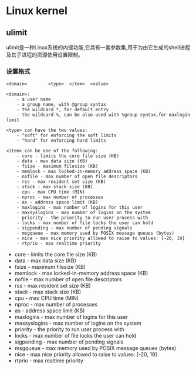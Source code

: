 # Linux kernel

## ulimit
ulimit是一种Linux系统的内键功能,它具有一套参数集,用于为由它生成的shell进程及其子进程的资源使用设置限制。
### 设置格式
```
<domain>        <type>  <item>  <value>
```

```
<domain>:
    - a user name
    - a group name, with @group syntax
    - the wildcard *, for default entry
    - the wildcard %, can be also used with %group syntax,for maxlogin limit
```

```
<type> can have the two values:
    - "soft" for enforcing the soft limits
    - "hard" for enforcing hard limits
```

```
<item> can be one of the following:
    - core - limits the core file size (KB)
    - data - max data size (KB)
    - fsize - maximum filesize (KB)
    - memlock - max locked-in-memory address space (KB)
    - nofile - max number of open file descriptors
    - rss - max resident set size (KB)
    - stack - max stack size (KB)
    - cpu - max CPU time (MIN)
    - nproc - max number of processes
    - as - address space limit (KB)
    - maxlogins - max number of logins for this user
    - maxsyslogins - max number of logins on the system
    - priority - the priority to run user process with
    - locks - max number of file locks the user can hold
    - sigpending - max number of pending signals
    - msgqueue - max memory used by POSIX message queues (bytes)
    - nice - max nice priority allowed to raise to values: [-20, 19]
    - rtprio - max realtime priority
```

- core - limits the core file size (KB)
- data - max data size (KB)
- fsize - maximum filesize (KB)
- memlock - max locked-in-memory address space (KB)
- nofile - max number of open file descriptors
- rss - max resident set size (KB)
- stack - max stack size (KB)
- cpu - max CPU time (MIN)
- nproc - max number of processes
- as - address space limit (KB)
- maxlogins - max number of logins for this user
- maxsyslogins - max number of logins on the system
- priority - the priority to run user process with
- locks - max number of file locks the user can hold
- sigpending - max number of pending signals
- msgqueue - max memory used by POSIX message queues (bytes)
- nice - max nice priority allowed to raise to values: [-20, 19]
- rtprio - max realtime priority

